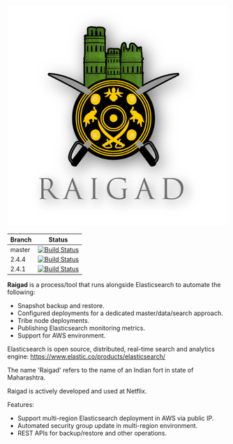 <!--
# Raigad
-->

![](images/raigad-type-lg.png?raw=true=150x150) </br>

|Branch |Status|
| ----- | ---- |
|master |[![Build Status](https://travis-ci.org/Netflix/Raigad.svg?branch=master)](https://travis-ci.org/Netflix/Raigad)|
|2.4.4  |[![Build Status](https://travis-ci.org/Netflix/Raigad.svg?branch=2.4.4)](https://travis-ci.org/Netflix/Raigad)|
|2.4.1  |[![Build Status](https://travis-ci.org/Netflix/Raigad.svg?branch=2.4.1)](https://travis-ci.org/Netflix/Raigad)|

**Raigad** is a process/tool that runs alongside Elasticsearch to automate the following:
- Snapshot backup and restore.
- Configured deployments for a dedicated master/data/search approach.
- Tribe node deployments.
- Publishing Elasticsearch monitoring metrics.
- Support for AWS environment.

Elasticsearch is open source, distributed, real-time search and analytics engine: https://www.elastic.co/products/elasticsearch/

The name 'Raigad' refers to the name of an Indian fort in state of Maharashtra.

Raigad is actively developed and used at Netflix.

Features:
- Support multi-region Elasticsearch deployment in AWS via public IP.
- Automated security group update in multi-region environment.
- REST APIs for backup/restore and other operations.

